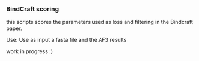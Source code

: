 ### BindCraft scoring

this scripts scores the parameters used as loss and filtering in the Bindcraft paper. 

Use:
Use as input a fasta file and the AF3 results

work in progress :) 
